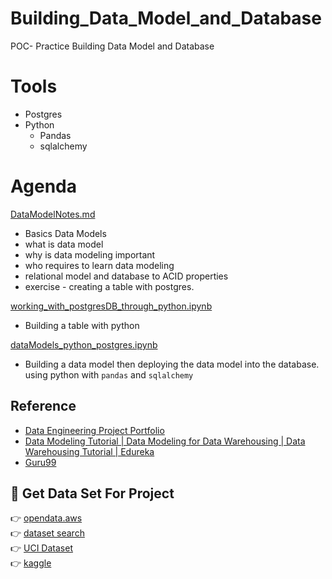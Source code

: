 # Building_Data_Model_and_Database

POC- Practice Building Data Model and Database

# Tools
- Postgres
- Python
  - Pandas
  - sqlalchemy

# Agenda
[DataModelNotes.md](DataModelNotes.md)
- Basics Data Models
- what is data model
- why is data modeling important
- who requires to learn data modeling
- relational model and database to ACID properties
- exercise - creating a table with postgres.

[working_with_postgresDB_through_python.ipynb](1_working_with_postgresDB_through_python.ipynb)
- Building a table with python

[dataModels_python_postgres.ipynb](2_dataModels_python_postgres.ipynb)
- Building a data model then deploying the data model into the database. using python with `pandas` and `sqlalchemy`

## Reference
- [Data Engineering Project Portfolio](https://www.youtube.com/playlist?list=PLBJe2dFI4sgukOW6O0B-OVyX9c6fQKJ2N)
- [Data Modeling Tutorial | Data Modeling for Data Warehousing | Data Warehousing Tutorial | Edureka](https://www.youtube.com/watch?v=acNmHwl9iPs)
- [Guru99](https://www.guru99.com/data-modelling-conceptual-logical.html)

## 🎯  Get Data Set For Project

👉 [opendata.aws](https://registry.opendata.aws/)\
👉 [dataset search](https://datasetsearch.research.google.com/)\
👉 [UCI Dataset](https://archive.ics.uci.edu/datasets)\
👉 [kaggle](https://www.kaggle.com/datasets)
